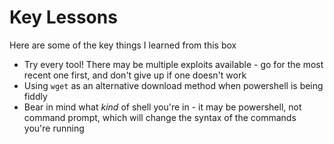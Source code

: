 # Key Lessons
Here are some of the key things I learned from this box
- Try every tool! There may be multiple exploits available - go for the most recent one first, and don't give up if one doesn't work
- Using `wget` as an alternative download method when powershell is being fiddly
- Bear in mind what *kind* of shell you're in - it may be powershell, not command prompt, which will change the syntax of the commands you're running